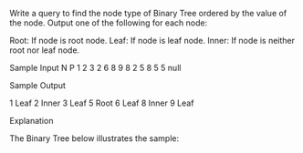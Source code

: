 Write a query to find the node type of Binary Tree ordered by the value of the node. Output one of the following for each node:

Root: If node is root node.
Leaf: If node is leaf node.
Inner: If node is neither root nor leaf node.

Sample Input
N  P
1  2
3  2
6  8
9  8
2  5
8  5
5  null

Sample Output

1 Leaf
2 Inner
3 Leaf
5 Root
6 Leaf
8 Inner
9 Leaf

Explanation

The Binary Tree below illustrates the sample:



